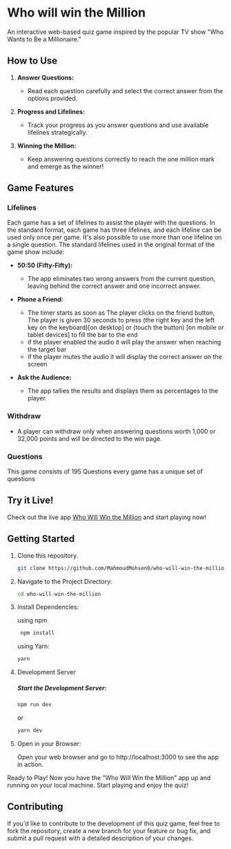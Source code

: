 # Who will win the Million

An interactive web-based quiz game inspired by the popular TV show "Who Wants to Be a Millionaire."

## How to Use

1. **Answer Questions:**

    - Read each question carefully and select the correct answer from the options provided.

2. **Progress and Lifelines:**

    - Track your progress as you answer questions and use available lifelines strategically.

3. **Winning the Million:**
    - Keep answering questions correctly to reach the one million mark and emerge as the winner!

## Game Features

### Lifelines

Each game has a set of lifelines to assist the player with the questions. In the standard format, each game has three lifelines, and each lifeline can be used only once per game. It's also possible to use more than one lifeline on a single question. The standard lifelines used in the original format of the game show include:

-   **50:50 (Fifty-Fifty):**

    -   The app eliminates two wrong answers from the current question, leaving behind the correct answer and one incorrect answer.

-   **Phone a Friend:**

    -   The timer starts as soon as The player clicks on the friend button, The player is given 30 seconds to press (the right key and the left key on the keyboard)[on desktop] or (touch the button) [on mobile or tablet devices] to fill the bar to the end
    -   if the player enabled the audio it will play the answer when reaching the target bar
    -   if the player mutes the audio it will display the correct answer on the screen

-   **Ask the Audience:**
    -   The app tallies the results and displays them as percentages to the player.

### Withdraw

-   A player can withdraw only when answering questions worth 1,000 or 32,000 points and will be directed to the win page.

### Questions

This game consists of 195 Questions every game has a unique set of questions

## Try it Live!

Check out the live app [Who Will Win the Million](https://mahmoudmohsen0.github.io/who-will-win-the-million/) and start playing now!

## Getting Started

1. Clone this repository.

    ```bash
    git clone https://github.com/MahmoudMohsen0/who-will-win-the-million.git
    ```

2. Navigate to the Project Directory:
    ```bash
    cd who-will-win-the-million
    ```
3. Install Dependencies:

    using npm

    ```bash
     npm install
    ```

    using Yarn:

    ```bash
    yarn
    ```

4. Development Server

    ##### Start the Development Server:

    ```bash
    npm run dev
    ```

    or

    ```bash
    yarn dev
    ```

5. Open in your Browser:

    Open your web browser and go to http://localhost:3000 to see the app in action.

Ready to Play!
Now you have the "Who Will Win the Million" app up and running on your local machine. Start playing and enjoy the quiz!

## Contributing

If you'd like to contribute to the development of this quiz game, feel free to fork the repository, create a new branch for your feature or bug fix, and submit a pull request with a detailed description of your changes.
